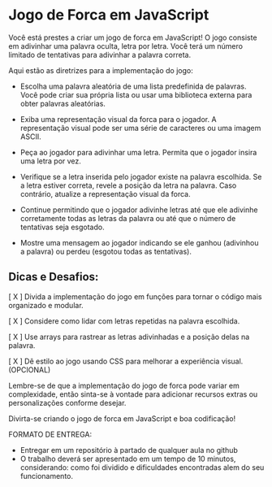 # Jogo de Forca em JavaScript

Você está prestes a criar um jogo de forca em JavaScript! O jogo consiste em adivinhar uma palavra oculta, letra por letra. Você terá um número limitado de tentativas para adivinhar a palavra correta.

Aqui estão as diretrizes para a implementação do jogo:

- Escolha uma palavra aleatória de uma lista predefinida de palavras. Você pode criar sua própria lista ou usar uma biblioteca externa para obter palavras aleatórias.

- Exiba uma representação visual da forca para o jogador. A representação visual pode ser uma série de caracteres ou uma imagem ASCII.

- Peça ao jogador para adivinhar uma letra. Permita que o jogador insira uma letra por vez.

- Verifique se a letra inserida pelo jogador existe na palavra escolhida. Se a letra estiver correta, revele a posição da letra na palavra. Caso contrário, atualize a representação visual da forca.

- Continue permitindo que o jogador adivinhe letras até que ele adivinhe corretamente todas as letras da palavra ou até que o número de tentativas seja esgotado.

- Mostre uma mensagem ao jogador indicando se ele ganhou (adivinhou a palavra) ou perdeu (esgotou todas as tentativas).

## Dicas e Desafios:

[ X ] Divida a implementação do jogo em funções para tornar o código mais organizado e modular.

[ X ] Considere como lidar com letras repetidas na palavra escolhida.

[ X ] Use arrays para rastrear as letras adivinhadas e a posição delas na palavra.

[ X ] Dê estilo ao jogo usando CSS para melhorar a experiência visual. (OPCIONAL)

Lembre-se de que a implementação do jogo de forca pode variar em complexidade, então sinta-se à vontade para adicionar recursos extras ou personalizações conforme desejar.

Divirta-se criando o jogo de forca em JavaScript e boa codificação!

FORMATO DE ENTREGA:
- Entregar em um repositório à partado de qualquer aula no github 
- O trabalho deverá ser apresentado em um tempo de 10 minutos, considerando: como foi dividido e dificuldades encontradas alem do seu funcionamento.
